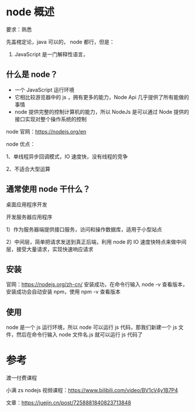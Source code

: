 # node 概述

要求：熟悉

先盖棺定论，java 可以的， node 都行，但是：

1. JavaScript 是一门解释性语言，

## 什么是 node？

- 一个 JavaScript 运行环境
- 它相比较游览器中的 js ，拥有更多的能力，Node Api 几乎提供了所有能做的事情
- node 提供完整的控制计算机的能力，所以 NodeJs 是可以通过 Node 提供的接口实现对整个操作系统的控制

node 官网：https://nodejs.org/en

node 优点：

1、单线程异步回调模式，IO 速度快，没有线程的竞争

2、不适合大型运算

## 通常使用 node 干什么？

桌面应用程序开发

开发服务器应用程序

1）作为服务器端提供接口服务，访问和操作数据库，适用于小型站点

2）中间层，简单把请求发送到真正后端，利用 node 的 IO 速度快特点来做中间层，接受大量请求，实现快速响应请求

## 安装

官网：https://nodejs.org/zh-cn/
安装成功，在命令行输入 node -v 查看版本，安装成功会自动安装 npm，使用 npm -v 查看版本

## 使用

node 是一个 js 运行环境，所以 node 可以运行 js 代码，那我们新建一个 js 文件，然后在命令行输入 node 文件名.js 就可以运行 js 代码了

# 参考

渡一付费课程

小满 zs nodejs 视频课程：https://www.bilibili.com/video/BV1cV4y1B7P4

文章：https://juejin.cn/post/7258881840823713848
